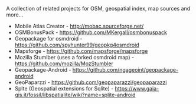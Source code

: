 A collection of related projects for OSM, geospatial index, map sources and more... 

* Mobile Atlas Creator - http://mobac.sourceforge.net/
* OSMBonusPack - https://github.com/MKergall/osmbonuspack
* Geopackage for osmdroid - https://github.com/spyhunter99/geopkg4osmdroid
* Mapsforge - https://github.com/mapsforge/mapsforge
* Mozilla Stumlber (uses a forked osmdroid map) - https://github.com/mozilla/MozStumbler
* Geopackage-Android - https://github.com/ngageoint/geopackage-android
* GeoPaparzzi - https://github.com/geopaparazzi/geopaparazzi
* Splte (Geospatial extensions for Sqlite) - https://www.gaia-gis.it/fossil/libspatialite/wiki?name=splite-android